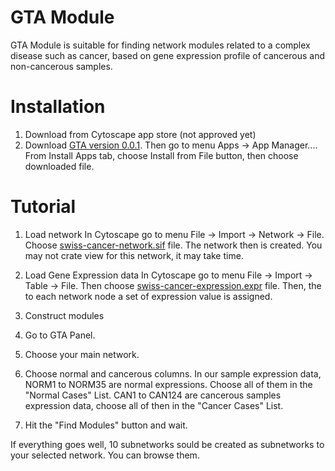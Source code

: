 GTA Module
==============

GTA Module is suitable for finding network modules related to a complex disease such as cancer, based on gene expression profile of cancerous and non-cancerous samples. 

Installation
==============
1. Download from Cytoscape app store (not approved yet)
2. Download [GTA version 0.0.1](build/GTA-impl-0.0.1.jar). Then go to menu Apps -> App Manager.... From Install Apps tab, choose Install from File button, then choose downloaded file.


Tutorial
==============

1. Load network
In Cytoscape go to menu File -> Import -> Network -> File. Choose [swiss-cancer-network.sif](sample-data/swiss-cancer-network.sif) file. The network then is created. You may not crate view for this network, it may take time.

2. Load Gene Expression data
In Cytoscape go to menu File -> Import -> Table -> File. Then choose [swiss-cancer-expression.expr](sample-data/swiss-cancer-expression.expr) file. Then, the to each network node a set of expression value is assigned.

3. Construct modules

  1. Go to GTA Panel.

  2. Choose your main network.

  3. Choose normal and cancerous columns. In our sample expression data, NORM1 to NORM35 are normal expressions. Choose all of them in the "Normal Cases" List. CAN1 to CAN124 are cancerous samples expression data, choose all of then in the "Cancer Cases" List. 

  4. Hit the "Find Modules" button and wait.

If everything goes well, 10 subnetworks sould be created as subnetworks to your selected network. You can browse them.

